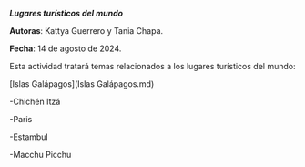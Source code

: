 ***Lugares turísticos del mundo***


**Autoras**: Kattya Guerrero y Tania Chapa.

**Fecha**: 14 de agosto de 2024.

Esta actividad tratará temas relacionados a los lugares turísticos del mundo:

[Islas Galápagos](Islas Galápagos.md)

-Chichén Itzá

-Paris

-Estambul

-Macchu Picchu


